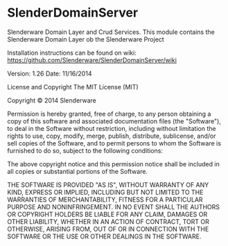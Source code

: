 SlenderDomainServer
===================

Slenderware Domain Layer and Crud Services.
This module contains the Slenderware Domain Layer ob the Slenderware Project

Installation instructions can be found on wiki: https://github.com/Slenderware/SlenderDomainServer/wiki

Version: 1.26 Date: 11/16/2014

License and Copyright
The MIT License (MIT)

Copyright © 2014 Slenderware

Permission is hereby granted, free of charge, to any person obtaining a copy of this software and associated documentation files (the "Software"), to deal in the Software without restriction, including without limitation the rights to use, copy, modify, merge, publish, distribute, sublicense, and/or sell copies of the Software, and to permit persons to whom the Software is furnished to do so, subject to the following conditions:

The above copyright notice and this permission notice shall be included in all copies or substantial portions of the Software.

THE SOFTWARE IS PROVIDED "AS IS", WITHOUT WARRANTY OF ANY KIND, EXPRESS OR IMPLIED, INCLUDING BUT NOT LIMITED TO THE WARRANTIES OF MERCHANTABILITY, FITNESS FOR A PARTICULAR PURPOSE AND NONINFRINGEMENT. IN NO EVENT SHALL THE AUTHORS OR COPYRIGHT HOLDERS BE LIABLE FOR ANY CLAIM, DAMAGES OR OTHER LIABILITY, WHETHER IN AN ACTION OF CONTRACT, TORT OR OTHERWISE, ARISING FROM, OUT OF OR IN CONNECTION WITH THE SOFTWARE OR THE USE OR OTHER DEALINGS IN THE SOFTWARE.
